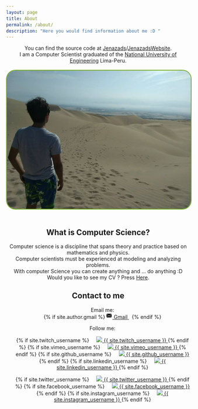 ```yaml
---
layout: page
title: About
permalink: /about/
description: "Here you would find information about me :D "
---
```

<div align="center">
<p>
  You can find the source code at <a href="https://github.com/Jenazads">Jenazads</a>/<a href="https://github.com/Jenazads/Jenazads.github.io">JenazadsWebsite</a>. <br>
  I am a Computer Scientist graduated of the <a href="http://www.uni.edu.pe">National University of Engineering</a> Lima-Peru.<br><br>
  <img style="border-radius: 25px;border: 2px solid #73AD21;" src="/assets/me/me_huacachina.jpg">
  <br>
  <br>
  <h2>What is Computer Science?</h2>
  Computer science is a discipline that spans theory and practice based on mathematics and physics.
  <br>
  Computer scientists must be experienced at modeling and analyzing problems.
  <br>
  With computer Science you can create anything and ... do anything :D
  <br>
  Would you like to see my CV ? Press <a href="/cv">Here</a>.
</p>
</div>
<div align="center">
  <h2>Contact to me</h2>
  <ul class="contact-list">
    Email me: <br>
    {% if site.author.gmail %}
      <a href="mailto:{{ site.author.gmail }}">
        <span class="icon icon--email">
          <svg viewBox="0 0 16 16" width="16px" height="16px">
              <path d="M7,9L5.268,7.484l-4.952,4.245C0.496,11.896,0.739,12,1.007,12h11.986 c0.267,0,0.509-0.104,0.688-0.271L8.732,7.484L7,9z M13.684,2.271C13.504,2.103,13.262,2,12.993,2H1.007C0.74,2,0.498,2.104,0.318,2.273L7,8 L13.684,2.271z"/>
            <polygon points="0,2.878 0,11.186 4.833,7.079"/>
            <polygon points="9.167,7.079 14,11.186 14,2.875"/>
          </svg>
        </span>
        <span class="email">Gmail</span>
      </a>&nbsp;
    {% endif %}
    <br>
  </ul>
</div>
<div align="center">
  <ul class="contact-list">
    Follow me: <br>
  </ul>
  <ul id="list-contact-menu">
    {% if site.twitch_username %}
      <a href="{{site.twitch_url}}{{site.twitch_username }}">
        <span class="icon icon--twitch">
          <svg viewBox="0 0 16 16" width="16px" height="16px">
            <img src="/assets/images/socialnetwork/twitch_32.png"/>
          </svg>
        </span>
        <span class="username">{{ site.twitch_username }}</span>
      </a>
    {% endif %}
    {% if site.vimeo_username %}
      <a href="{{site.vimeo_url}}{{site.vimeo_username }}">
        <span class="icon icon--vimeo">
          <svg viewBox="0 0 16 16" width="16px" height="16px">
            <img src="/assets/images/socialnetwork/vimeo_32.png"/>
          </svg>
        </span>
        <span class="username">{{ site.vimeo_username }}</span>
      </a>
    {% endif %}
    {% if site.github_username %}
      <a href="{{site.github_url}}{{site.github_username }}">
        <span class="icon icon--github">
          <svg viewBox="0 0 16 16" width="16px" height="16px">
            <img src="/assets/images/socialnetwork/github_32.png"/>
          </svg>
        </span>
        <span class="username">{{ site.github_username }}</span>
      </a>
    {% endif %}
    {% if site.linkedin_username %}
      <a href="{{site.linkedin_url}}{{ site.linkedin_username }}">
        <span class="icon icon--linkedin">
          <svg viewBox="0 0 16 16" width="16px" height="16px">
            <img src="/assets/images/socialnetwork/linkedin_32.png"/>
          </svg>
        </span>
        <span class="username">{{ site.linkedin_username }}</span>
      </a>
    {% endif %}
  </ul>
  <ul id="list-contact-menu">
    {% if site.twitter_username %}
      <a href="{{site.twitter_url}}{{ site.twitter_username }}">
        <span class="icon icon--twitter">
          <svg viewBox="0 0 16 16" width="16px" height="16px">
            <img src="/assets/images/socialnetwork/twitter_32.png"/>
          </svg>
        </span>
        <span class="username">{{ site.twitter_username }}</span>
      </a>
    {% endif %}
    {% if site.facebook_username %}
      <a href="{{site.facebook_url}}{{ site.facebook_username }}">
        <span class="icon icon--facebook">
          <svg viewBox="0 0 16 16" width="16px" height="16px">
            <img src="/assets/images/socialnetwork/facebook_32.png"/>
          </svg>
        </span>
        <span class="username">{{ site.facebook_username }}</span>
      </a>
    {% endif %}
    {% if site.instagram_username %}
      <a href="{{site.instagram_url}}{{ site.instagram_username }}">
        <span class="icon icon--instagram">
          <svg viewBox="0 0 16 16" width="16px" height="16px">
            <img src="/assets/images/socialnetwork/instagram_32.png"/>
          </svg>
        </span>
        <span class="username">{{ site.instagram_username }}</span>
      </a>
    {% endif %}
  </ul>
</div>
